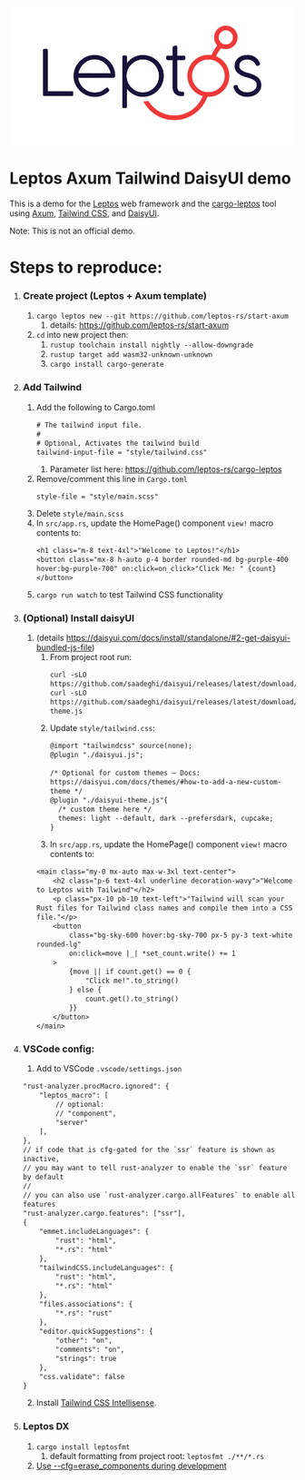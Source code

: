 <picture>
    <source srcset="https://raw.githubusercontent.com/leptos-rs/leptos/main/docs/logos/Leptos_logo_Solid_White.svg" media="(prefers-color-scheme: dark)">
    <img src="https://raw.githubusercontent.com/leptos-rs/leptos/main/docs/logos/Leptos_logo_RGB.svg" alt="Leptos Logo">
</picture>

# Leptos Axum Tailwind DaisyUI demo

This is a demo for the [Leptos](https://github.com/leptos-rs/leptos) web framework and the [cargo-leptos](https://github.com/akesson/cargo-leptos) tool using [Axum](https://github.com/tokio-rs/axum), [Tailwind CSS](https://tailwindcss.com/), and [DaisyUI](https://daisyui.com/).

Note: This is not an official demo.

# Steps to reproduce:

1. ### Create project (Leptos + Axum template)
	1. `cargo leptos new --git https://github.com/leptos-rs/start-axum`
		1. details: https://github.com/leptos-rs/start-axum
	2. `cd` into new project then:
		1. `rustup toolchain install nightly --allow-downgrade`
		2. `rustup target add wasm32-unknown-unknown`
		3. `cargo install cargo-generate`
2. ### Add Tailwind
	1. Add the following to Cargo.toml
		```
		# The tailwind input file.
		#
		# Optional, Activates the tailwind build
		tailwind-input-file = "style/tailwind.css"
		```
		1. Parameter list here: https://github.com/leptos-rs/cargo-leptos
	2. Remove/comment this line in `Cargo.toml`
		```
		style-file = "style/main.scss"
		```
	3. Delete `style/main.scss`
	4. In `src/app.rs`, update the HomePage() component `view!` macro contents to:
		```
		<h1 class="m-8 text-4xl">"Welcome to Leptos!"</h1>  
		<button class="mx-8 h-auto p-4 border rounded-md bg-purple-400 hover:bg-purple-700" on:click=on_click>"Click Me: " {count}</button>
		```
    5. `cargo run watch` to test Tailwind CSS functionality
3. ### (Optional) Install daisyUI
	1. (details https://daisyui.com/docs/install/standalone/#2-get-daisyui-bundled-js-file)
		1. From project root run:
			```
			curl -sLO https://github.com/saadeghi/daisyui/releases/latest/download/daisyui.js
			curl -sLO https://github.com/saadeghi/daisyui/releases/latest/download/daisyui-theme.js
			```
		2. Update `style/tailwind.css`:
			```
			@import "tailwindcss" source(none);
			@plugin "./daisyui.js";
			
			/* Optional for custom themes – Docs: https://daisyui.com/docs/themes/#how-to-add-a-new-custom-theme */
			@plugin "./daisyui-theme.js"{
			  /* custom theme here */
			  themes: light --default, dark --prefersdark, cupcake;
			}
			```
		3. In `src/app.rs`, update the HomePage() component `view!` macro contents to:
		```
        <main class="my-0 mx-auto max-w-3xl text-center">
            <h2 class="p-6 text-4xl underline decoration-wavy">"Welcome to Leptos with Tailwind"</h2>
            <p class="px-10 pb-10 text-left">"Tailwind will scan your Rust files for Tailwind class names and compile them into a CSS file."</p>
            <button
                class="bg-sky-600 hover:bg-sky-700 px-5 py-3 text-white rounded-lg"
                on:click=move |_| *set_count.write() += 1
            >
                {move || if count.get() == 0 {
                    "Click me!".to_string()
                } else {
                    count.get().to_string()
                }}
            </button>
        </main>
		```
4. ### VSCode config:
	1. Add to VSCode `.vscode/settings.json`
	```
    "rust-analyzer.procMacro.ignored": {
        "leptos_macro": [
            // optional:
            // "component",
            "server"
        ],
    },
    // if code that is cfg-gated for the `ssr` feature is shown as inactive,
    // you may want to tell rust-analyzer to enable the `ssr` feature by default
    //
    // you can also use `rust-analyzer.cargo.allFeatures` to enable all features
    "rust-analyzer.cargo.features": ["ssr"],
	{
	    "emmet.includeLanguages": {
	        "rust": "html",
	        "*.rs": "html"
	    },
	    "tailwindCSS.includeLanguages": {
	        "rust": "html",
	        "*.rs": "html"
	    },
	    "files.associations": {
	        "*.rs": "rust"
	    },
	    "editor.quickSuggestions": {
	        "other": "on",
	        "comments": "on",
	        "strings": true
	    },
	    "css.validate": false
	}
	```
	2. Install [Tailwind CSS Intellisense](https://marketplace.visualstudio.com/items?itemName=bradlc.vscode-tailwindcss).
5. ### Leptos DX
   1. `cargo install leptosfmt`
      1. default formatting from project root: `leptosfmt ./**/*.rs`
   2. [Use --cfg=erase_components during development](https://book.leptos.dev/getting_started/leptos_dx.html#4-use---cfgerase_components-during-development)